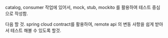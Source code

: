 catalog, consumer 작업에 있어서,
mock, stub, mockito 를 활용하여
테스트 중심으로 작성함.

다음 할 것.
spring cloud contract를 활용하여,
remote api 의 변동 사항을 쉽게 받아서
테스트 해볼 수 있도록 할것.

